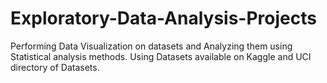 # Exploratory-Data-Analysis-Projects
Performing Data Visualization on datasets and Analyzing them using Statistical analysis methods. Using Datasets available on Kaggle and UCI directory of Datasets.
